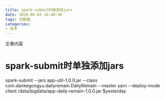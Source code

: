 ```yaml
---
title: spark-submit时候添加jars
date: 2020-06-03 10:40:30
tags: 大数据
categories: 
- 技术
---
```


文章内容
<!--more-->

# spark-submit时单独添加jars

spark-submit --jars app-util-1.0.0.jar --class com.dankegongyu.dailyremain.DailyRemain --master yarn --deploy-mode client /data/bigdata/app-daily-remain-1.0.0.jar $yesterday